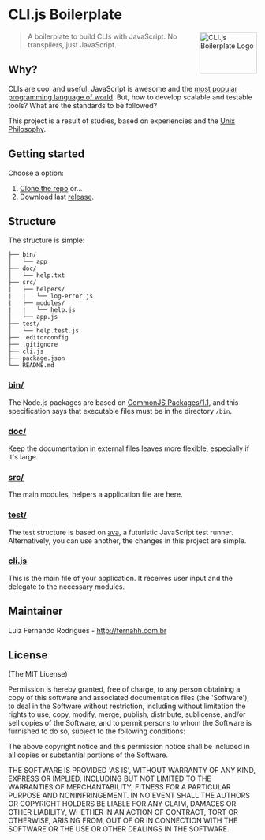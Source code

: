 # CLI.js Boilerplate

<a href="https://github.com/fernahh/clijs-boilerplate"><img
  src="http://i.imgur.com/OCjyXVQ.png?" alt="CLI.js Boilerplate Logo"
  width="116" height="84" align="right"></a>

> A boilerplate to build CLIs with JavaScript. No transpilers, just JavaScript.

## Why?

CLIs are cool and useful. JavaScript is awesome and the [most popular programming language of world](http://stackoverflow.com/research/developer-survey-2016#technology). But, how to develop scalable and testable tools? What are the standards to be followed?

This project is a result of studies, based on experiencies and the [Unix Philosophy](https://en.wikipedia.org/wiki/Unix_philosophy).

## Getting started

Choose a option:

1. [Clone the repo](https://github.com/fernahh/clijs-boilerplate.git) or...
2. Download last [release](https://github.com/fernahh/clijs-boilerplate/archive/master.zip).

## Structure

The structure is simple:

```
├── bin/
│   └── app
├── doc/
│   └── help.txt
├── src/
|   ├── helpers/
|   |   └── log-error.js
|   ├── modules/
|   |   └── help.js
│   └── app.js
├── test/
│   └── help.test.js
├── .editorconfig
├── .gitignore
├── cli.js
├── package.json
└── README.md
```

### [bin/](https://github.com/fernahh/clijs-boilerplate/tree/master/bin/)

The Node.js packages are based on [CommonJS Packages/1.1](http://wiki.commonjs.org/wiki/Packages/1.1), and this specification says that executable files must be in the directory `/bin`.

### [doc/](https://github.com/fernahh/clijs-boilerplate/tree/master/doc/)

Keep the documentation in external files leaves more flexible, especially if it's large.

### [src/](https://github.com/fernahh/clijs-boilerplate/tree/master/src/)

The main modules, helpers a application file are here.

### [test/](https://github.com/fernahh/clijs-boilerplate/tree/master/test/)

The test structure is based on [ava](https://github.com/avajs/ava), a futuristic JavaScript test runner. Alternatively, you can use another, the changes in this project are simple.

### [cli.js](https://github.com/fernahh/clijs-boilerplate/tree/master/cli.js)

This is the main file of your application. It receives user input and the delegate to the necessary modules.

## Maintainer

Luiz Fernando Rodrigues - http://fernahh.com.br

## License

(The MIT License)

Permission is hereby granted, free of charge, to any person obtaining a copy of this software and associated documentation files (the 'Software'), to deal in the Software without restriction, including without limitation the rights to use, copy, modify, merge, publish, distribute, sublicense, and/or sell copies of the Software, and to permit persons to whom the Software is furnished to do so, subject to the following conditions:

The above copyright notice and this permission notice shall be included in all copies or substantial portions of the Software.

THE SOFTWARE IS PROVIDED 'AS IS', WITHOUT WARRANTY OF ANY KIND, EXPRESS OR IMPLIED, INCLUDING BUT NOT LIMITED TO THE WARRANTIES OF MERCHANTABILITY, FITNESS FOR A PARTICULAR PURPOSE AND NONINFRINGEMENT. IN NO EVENT SHALL THE AUTHORS OR COPYRIGHT HOLDERS BE LIABLE FOR ANY CLAIM, DAMAGES OR OTHER LIABILITY, WHETHER IN AN ACTION OF CONTRACT, TORT OR OTHERWISE, ARISING FROM, OUT OF OR IN CONNECTION WITH THE SOFTWARE OR THE USE OR OTHER DEALINGS IN THE SOFTWARE.
